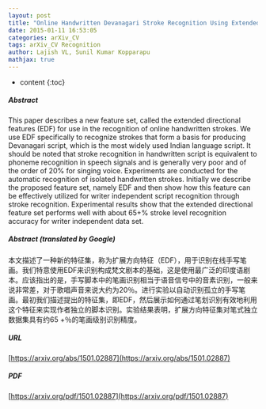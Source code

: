 ```yaml
---
layout: post
title: "Online Handwritten Devanagari Stroke Recognition Using Extended Directional Features"
date: 2015-01-11 16:53:05
categories: arXiv_CV
tags: arXiv_CV Recognition
author: Lajish VL, Sunil Kumar Kopparapu
mathjax: true
---
```


* content
{:toc}

##### Abstract
This paper describes a new feature set, called the extended directional features (EDF) for use in the recognition of online handwritten strokes. We use EDF specifically to recognize strokes that form a basis for producing Devanagari script, which is the most widely used Indian language script. It should be noted that stroke recognition in handwritten script is equivalent to phoneme recognition in speech signals and is generally very poor and of the order of 20% for singing voice. Experiments are conducted for the automatic recognition of isolated handwritten strokes. Initially we describe the proposed feature set, namely EDF and then show how this feature can be effectively utilized for writer independent script recognition through stroke recognition. Experimental results show that the extended directional feature set performs well with about 65+% stroke level recognition accuracy for writer independent data set.

##### Abstract (translated by Google)
本文描述了一种新的特征集，称为扩展方向特征（EDF），用于识别在线手写笔画。我们特意使用EDF来识别构成梵文剧本的基础，这是使用最广泛的印度语剧本。应该指出的是，手写脚本中的笔画识别相当于语音信号中的音素识别，一般来说非常差，对于歌唱声音来说大约为20％。进行实验以自动识别孤立的手写笔画。最初我们描述提出的特征集，即EDF，然后展示如何通过笔划识别有效地利用这个特征来实现作者独立的脚本识别。实验结果表明，扩展方向特征集对笔式独立数据集具有约65 +％的笔画级别识别精度。

##### URL
[https://arxiv.org/abs/1501.02887](https://arxiv.org/abs/1501.02887)

##### PDF
[https://arxiv.org/pdf/1501.02887](https://arxiv.org/pdf/1501.02887)


